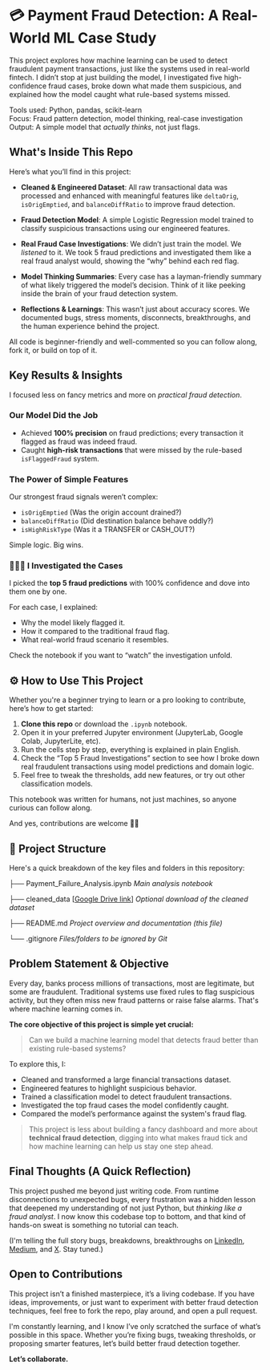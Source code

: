 # 💳 Payment Fraud Detection: A Real-World ML Case Study

This project explores how machine learning can be used to detect fraudulent payment transactions, just like the systems used in real-world fintech. I didn’t stop at just building the model, I investigated five high-confidence fraud cases, broke down what made them suspicious, and explained how the model caught what rule-based systems missed.

Tools used: Python, pandas, scikit-learn  
Focus: Fraud pattern detection, model thinking, real-case investigation  
Output: A simple model that *actually thinks*, not just flags.

##  What's Inside This Repo

Here’s what you’ll find in this project:

- **Cleaned & Engineered Dataset**: All raw transactional data was processed and enhanced with meaningful features like `deltaOrig`, `isOrigEmptied`, and `balanceDiffRatio` to improve fraud detection.

- **Fraud Detection Model**: A simple Logistic Regression model trained to classify suspicious transactions using our engineered features.

- **Real Fraud Case Investigations**: We didn’t just train the model. We *listened* to it. We took 5 fraud predictions and investigated them like a real fraud analyst would, showing the “why” behind each red flag.

- **Model Thinking Summaries**: Every case has a layman-friendly summary of what likely triggered the model’s decision. Think of it like peeking inside the brain of your fraud detection system.

- **Reflections & Learnings**: This wasn’t just about accuracy scores. We documented bugs, stress moments, disconnects, breakthroughs, and the human experience behind the project.

All code is beginner-friendly and well-commented so you can follow along, fork it, or build on top of it.

##  Key Results & Insights

I focused less on fancy metrics and more on *practical fraud detection*.

###  Our Model Did the Job
- Achieved **100% precision** on fraud predictions; every transaction it flagged as fraud was indeed fraud.
- Caught **high-risk transactions** that were missed by the rule-based `isFlaggedFraud` system.

###  The Power of Simple Features
Our strongest fraud signals weren’t complex:

- `isOrigEmptied` (Was the origin account drained?)
- `balanceDiffRatio` (Did destination balance behave oddly?)
- `isHighRiskType` (Was it a TRANSFER or CASH_OUT?)

Simple logic. Big wins.

### 🕵🏽‍♂ I Investigated the Cases
I picked the **top 5 fraud predictions** with 100% confidence and dove into them one by one.

For each case, I explained:
- Why the model likely flagged it.
- How it compared to the traditional fraud flag.
- What real-world fraud scenario it resembles.

Check the notebook if you want to “watch” the investigation unfold.

## ⚙️ How to Use This Project

Whether you're a beginner trying to learn or a pro looking to contribute, here’s how to get started:

1. **Clone this repo** or download the `.ipynb` notebook.
2. Open it in your preferred Jupyter environment (JupyterLab, Google Colab, JupyterLite, etc).
3. Run the cells step by step, everything is explained in plain English.
4. Check the “Top 5 Fraud Investigations” section to see how I broke down real fraudulent transactions using model predictions and domain logic.
5. Feel free to tweak the thresholds, add new features, or try out other classification models.

This notebook was written for humans, not just machines, so anyone curious can follow along.

And yes, contributions are welcome ✌🏽

## 📁 Project Structure

Here's a quick breakdown of the key files and folders in this repository:

├── Payment_Failure_Analysis.ipynb    *Main analysis notebook*

├── cleaned_data [[Google Drive link](https://drive.google.com/file/d/1w1uMdi0025vdJ2gVUSs0aMDU1RN2Mauv/view?usp=drive_link)]   *Optional download of the cleaned dataset*
   

├── README.md                         *Project overview and documentation (this file)*

└── .gitignore                        *Files/folders to be ignored by Git*

##  Problem Statement & Objective

Every day, banks process millions of transactions, most are legitimate, but some are fraudulent. Traditional systems use fixed rules to flag suspicious activity, but they often miss new fraud patterns or raise false alarms. That's where machine learning comes in.

**The core objective of this project is simple yet crucial:**
> Can we build a machine learning model that detects fraud better than existing rule-based systems?

To explore this, I:
- Cleaned and transformed a large financial transactions dataset.
- Engineered features to highlight suspicious behavior.
- Trained a classification model to detect fraudulent transactions.
- Investigated the top fraud cases the model confidently caught.
- Compared the model’s performance against the system's fraud flag.

> This project is less about building a fancy dashboard and more about **technical fraud detection**, digging into what makes fraud tick and how machine learning can help us stay one step ahead.

##  Final Thoughts (A Quick Reflection)

This project pushed me beyond just writing code. From runtime disconnections to unexpected bugs, every frustration was a hidden lesson that deepened my understanding of not just Python, but *thinking like a fraud analyst*. I now know this codebase top to bottom, and that kind of hands-on sweat is something no tutorial can teach.

(I'm telling the full story bugs, breakdowns, breakthroughs  on [LinkedIn](https://www.linkedin.com/in/gana-joshua-danlami-the-analyst-331156331/), [Medium](https://medium.com/@ganajoshuadanlami), and [X](https://x.com/joshofTP). Stay tuned.)

##  Open to Contributions

This project isn’t a finished masterpiece, it’s a living codebase. If you have ideas, improvements, or just want to experiment with better fraud detection techniques, feel free to fork the repo, play around, and open a pull request.

I'm constantly learning, and I know I’ve only scratched the surface of what’s possible in this space. Whether you’re fixing bugs, tweaking thresholds, or proposing smarter features, let’s build better fraud detection together.

**Let’s collaborate.**
















